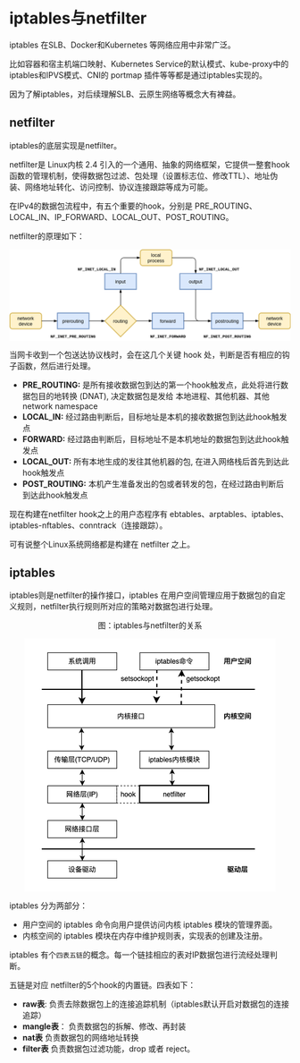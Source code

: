 # iptables与netfilter

iptables 在SLB、Docker和Kubernetes 等网络应用中非常广泛。

比如容器和宿主机端口映射、Kubernetes Service的默认模式、kube-proxy中的 iptables和IPVS模式、CNI的 portmap 插件等等都是通过iptables实现的。

因为了解iptables，对后续理解SLB、云原生网络等概念大有裨益。


## netfilter 

iptables的底层实现是netfilter。

netfilter是 Linux内核 2.4 引入的一个通用、抽象的网络框架，它提供一整套hook函数的管理机制，使得数据包过滤、包处理（设置标志位、修改TTL）、地址伪装、网络地址转化、访问控制、协议连接跟踪等成为可能。

在IPv4的数据包流程中，有五个重要的hook，分别是 PRE_ROUTING、LOCAL_IN、IP_FORWARD、LOCAL_OUT、POST_ROUTING。

netfilter的原理如下：

<div  align="center">
	<img src="../assets/netfilter.png" width = "520"  align=center />
</div>

当网卡收到一个包送达协议栈时，会在这几个关键 hook 处，判断是否有相应的钩子函数，然后进行处理。

- **PRE_ROUTING:** 是所有接收数据包到达的第一个hook触发点，此处将进行数据包目的地转换 (DNAT), 决定数据包是发给 本地进程、其他机器、其他network namespace
- **LOCAL_IN:** 经过路由判断后，目标地址是本机的接收数据包到达此hook触发点
- **FORWARD:** 经过路由判断后，目标地址不是本机地址的数据包到达此hook触发点
- **LOCAL_OUT:** 所有本地生成的发往其他机器的包, 在进入网络栈后首先到达此hook触发点
- **POST_ROUTING:** 本机产生准备发出的包或者转发的包，在经过路由判断后到达此hook触发点


现在构建在netfilter hook之上的用户态程序有 ebtables、arptables、iptables、iptables-nftables、conntrack（连接跟踪）。

可有说整个Linux系统网络都是构建在 netfilter 之上。

## iptables

iptables则是netfilter的操作接口，iptables 在用户空间管理应用于数据包的自定义规则，netfilter执行规则所对应的策略对数据包进行处理。

<div  align="center">
	<p>图：iptables与netfilter的关系</p>
	<img src="../assets/iptables.png" width = "450"  align=center />
</div>

iptables 分为两部分：

- 用户空间的 iptables 命令向用户提供访问内核 iptables 模块的管理界面。
- 内核空间的 iptables 模块在内存中维护规则表，实现表的创建及注册。

iptables 有个`四表五链`的概念。每一个链挂相应的表对IP数据包进行流经处理判断。 

五链是对应 netfilter的5个hook的内置链。四表如下：

- **raw表**: 负责去除数据包上的连接追踪机制（iptables默认开启对数据包的连接追踪）
- **mangle表**： 负责数据包的拆解、修改、再封装
- **nat表** 负责数据包的网络地址转换
- **filter表** 负责数据包过滤功能，drop 或者 reject。

